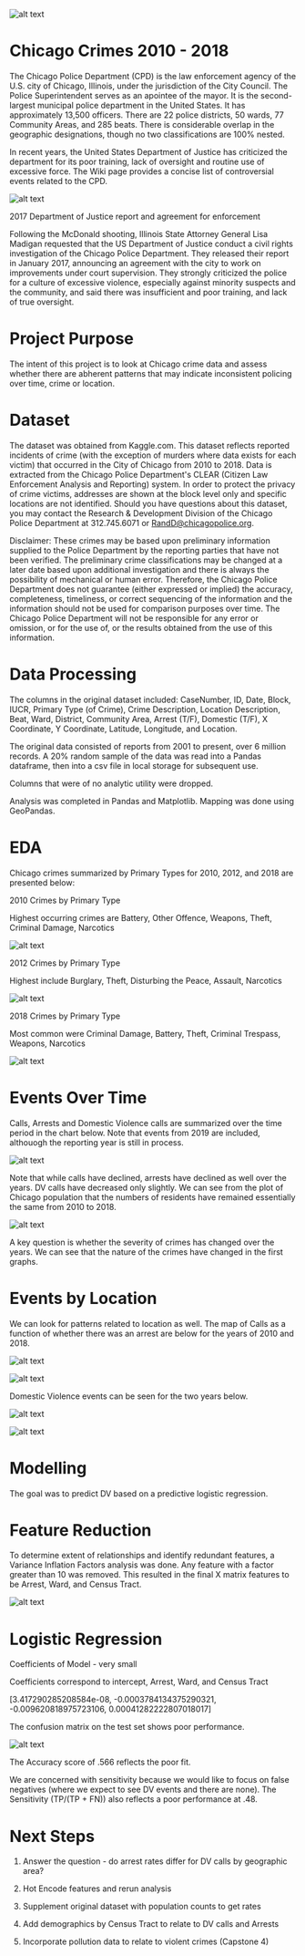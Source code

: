 

![alt text](https://github.com/njnagel/Capstone_2/blob/master/img/CPDimage.png)




# Chicago Crimes 2010 - 2018

The Chicago Police Department (CPD) is the law enforcement agency of the U.S. city of Chicago, Illinois, under the jurisdiction of the City Council. The Police Superintendent serves as an apointee of the mayor. It is the second-largest municipal police department in the United States. It has approximately 13,500 officers. There are 22 police districts, 50 wards, 77 Community Areas, and 285 beats. There is considerable overlap in the geographic designations, though no two classifications are 100% nested.

In recent years, the United States Department of Justice has criticized the department for its poor training, lack of oversight and routine use of excessive force. The Wiki page provides a concise list of controversial events related to the CPD.


![alt text](https://github.com/njnagel/Capstone_2/blob/master/img/CPDcont.png)





2017 Department of Justice report and agreement for enforcement

Following the McDonald shooting, Illinois State Attorney General Lisa Madigan requested that the US Department of Justice conduct a civil rights investigation of the Chicago Police Department. They released their report in January 2017, announcing an agreement with the city to work on improvements under court supervision. They strongly criticized the police for a culture of excessive violence, especially against minority suspects and the community, and said there was insufficient and poor training, and lack of true oversight.

# Project Purpose

The intent of this project is to look at Chicago crime data and assess whether there are abherent patterns that may indicate inconsistent policing over time, crime or location.


# Dataset

The dataset was obtained from Kaggle.com. This dataset reflects reported incidents of crime (with the exception of murders where data exists for each victim) that occurred in the City of Chicago from 2010 to 2018. Data is extracted from the Chicago Police Department's CLEAR (Citizen Law Enforcement Analysis and Reporting) system. In order to protect the privacy of crime victims, addresses are shown at the block level only and specific locations are not identified. Should you have questions about this dataset, you may contact the Research & Development Division of the Chicago Police Department at 312.745.6071 or RandD@chicagopolice.org. 

Disclaimer: These crimes may be based upon preliminary information supplied to the Police Department by the reporting parties that have not been verified. The preliminary crime classifications may be changed at a later date based upon additional investigation and there is always the possibility of mechanical or human error. Therefore, the Chicago Police Department does not guarantee (either expressed or implied) the accuracy, completeness, timeliness, or correct sequencing of the information and the information should not be used for comparison purposes over time. The Chicago Police Department will not be responsible for any error or omission, or for the use of, or the results obtained from the use of this information.

# Data Processing

The columns in the original dataset included: CaseNumber, ID, Date, Block, IUCR, Primary Type (of Crime), Crime Description, Location Description, Beat, Ward, District, Community Area, Arrest (T/F), Domestic (T/F), X Coordinate, Y Coordinate, Latitude, Longitude, and Location. 

The original data consisted of reports from 2001 to present, over 6 million records. A 20% random sample of the data was read into a Pandas dataframe, then into a csv file in local storage for subsequent use.

Columns that were of no analytic utility were dropped.

Analysis was completed in Pandas and Matplotlib. Mapping was done using GeoPandas.


# EDA


Chicago crimes summarized by Primary Types for 2010, 2012, and 2018 are presented below:

2010 Crimes by Primary Type

Highest occurring crimes are Battery, Other Offence, Weapons, Theft, Criminal Damage, Narcotics


![alt text](https://github.com/njnagel/Capstone_2/blob/master/img/PrimaryType2010.png)


2012 Crimes by Primary Type

Highest include Burglary, Theft, Disturbing the Peace, Assault, Narcotics


![alt text](https://github.com/njnagel/Capstone_2/blob/master/img/PrimaryType2012.png)


2018 Crimes by Primary Type

Most common were Criminal Damage, Battery, Theft, Criminal Trespass, Weapons, Narcotics


![alt text](https://github.com/njnagel/Capstone_2/blob/master/img/PrimaryType2018.png)


# Events Over Time

Calls, Arrests and Domestic Violence calls are summarized over the time period in the chart below. Note that events from 2019 are included, althouogh the reporting year is still in process.


![alt text](https://github.com/njnagel/Capstone_2/blob/master/img/ArrestsDomesticbyYear.png)


Note that while calls have declined, arrests have declined as well over the years. DV calls have decreased only slightly. We can see from the plot of Chicago population that the numbers of residents have remained essentially the same from 2010 to 2018.

![alt text](https://github.com/njnagel/Capstone_2/blob/master/img/Chicago%20Pop%20by%20Year.png)

A key question is whether the severity of crimes has changed over the years.  We can see that the nature of the crimes have changed in the first graphs.

# Events by Location

We can look for patterns related to location as well.  The map of Calls as a function of whether there was an arrest are below for the years of 2010 and 2018.


![alt text](https://github.com/njnagel/Capstone_2/blob/master/img/Arrests2010map.png)



![alt text](https://github.com/njnagel/Capstone_2/blob/master/img/Arrests2018map.png)


Domestic Violence events can be seen for the two years below.


![alt text](https://github.com/njnagel/Capstone_2/blob/master/img/DV%20Calls%202010map.png)



![alt text](https://github.com/njnagel/Capstone_2/blob/master/img/DV%20Calls%202018map.png)



# Modelling


The goal was to predict DV based on a predictive logistic regression.

  # Feature Reduction
  
  
  
To determine extent of relationships and identify redundant features, a Variance Inflation Factors analysis was done.  Any feature with a factor greater than 10 was removed.  This resulted in the final X matrix features to be Arrest, Ward, and Census Tract.  


![alt text](https://github.com/njnagel/Capstone_2/blob/master/img/VIFresults.png)


# Logistic Regression

Coefficients of Model - very small

Coefficients correspond to intercept, Arrest, Ward, and Census Tract

[3.417290285208584e-08, -0.0003784134375290321, -0.009620818975723106, 0.00041282222807018017]


The confusion matrix on the test set shows poor performance.


![alt text](https://github.com/njnagel/Capstone_2/blob/master/img/confmatrixreg.png)


The Accuracy score of .566 reflects the poor fit.

We are concerned with sensitivity because we would like to focus on false negatives (where we expect to see DV events and there are none). The Sensitivity (TP/(TP + FN)) also reflects a poor performance at .48.


# Next Steps

1. Answer the question - do arrest rates differ for DV calls by geographic area?

2. Hot Encode features and rerun analysis

3. Supplement original dataset with population counts to get rates 

4. Add demographics by Census Tract to relate to DV calls and Arrests

5. Incorporate pollution data to relate to violent crimes (Capstone 4)





















